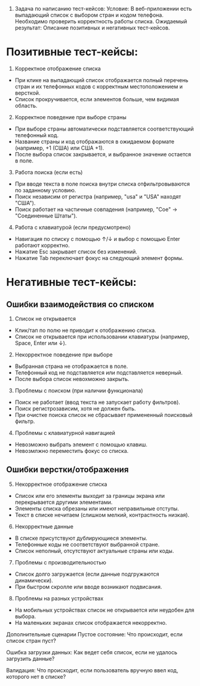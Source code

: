 1. Задача по написанию тест-кейсов:
Условие: В веб-приложении есть выпадающий список с выбором стран и кодом телефона. Необходимо проверить корректность работы списка.
Ожидаемый результат: Описание позитивных и негативных тест-кейсов.

# Позитивные тест-кейсы:
1) Корректное отображение списка
  - При клике на выпадающий список отображается полный перечень стран и их телефонных кодов с корректным местоположением и версткой.
  - Список прокручивается, если элементов больше, чем видимая область.

2) Корректное поведение при выборе страны
  - При выборе страны автоматически подставляется соответствующий телефонный код.
  - Название страны и код отображаются в ожидаемом формате (например, +1 (США) или США +1).
  - После выбора список закрывается, и выбранное значение остается в поле.

3) Работа поиска (если есть)
  - При вводе текста в поле поиска внутри списка отфильтровываются по заданному условию.
  - Поиск независим от регистра (например, "usa" и "USA" находят "США").
  - Поиск работает на частичные совпадения (например, "Сое" → "Соединенные Штаты").

4) Работа с клавиатурой (если предусмотрено)
  - Навигация по списку с помощью ↑/↓ и выбор с помощью Enter работают корректно.
  - Нажатие Esc закрывает список без изменений.
  - Нажатие Tab переключает фокус на следующий элемент формы.

# Негативные тест-кейсы:
## Ошибки взаимодействия со списком

1) Список не открывается
  - Клик/тап по полю не приводит к отображению списка.
  - Список не открывается при использовании клавиатуры (например, Space, Enter или ↓).

2) Некорректное поведение при выборе
  - Выбранная страна не отображается в поле.
  - Телефонный код не подставляется или подставляется неверный.
  - После выбора список невохможно закрыть.

3) Проблемы с поиском (при наличии функционала)
  - Поиск не работает (ввод текста не запускает работу фильтров).
  - Поиск регистрозависим, хотя не должен быть.
  - При очистке поиска список не сбрасывает примененный поисковый фильтр.

4) Проблемы с клавиатурной навигацией
  - Невозможно выбрать элемент с помощью клавиш.
  - Невозмлжно переместить фокус со списка.

## Ошибки верстки/отображения

5) Некорректное отображение списка
  - Список или его элементы выходит за границы экрана или перекрывается другими элементами.
  - Элементы списка обрезаны или имеют неправильные отступы.
  - Текст в списке нечитаем (слишком мелкий, контрастность низкая).

6) Некорректные данные
  - В списке присутствуют дублирующиеся элементы.
  - Телефонные коды не соответствуют выбранной стране.
  - Список неполный, отсутствуют актуальные страны или коды.

7) Проблемы с производительностью
  - Список долго загружается (если данные подгружаются динамически).
  - При быстром скролле или вводе возникают подвисания.

8) Проблемы на разных устройствах
  - На мобильных устройствах список не открывается или неудобен для выбора.
  - На маленьких экранах список отображается некорректно.

Дополнительные сценарии
Пустое состояние: Что происходит, если список стран пуст? 

Ошибка загрузки данных: Как ведет себя список, если не удалось загрузить данные?

Валидация: Что происходит, если пользователь вручную ввел код, которого нет в списке?

